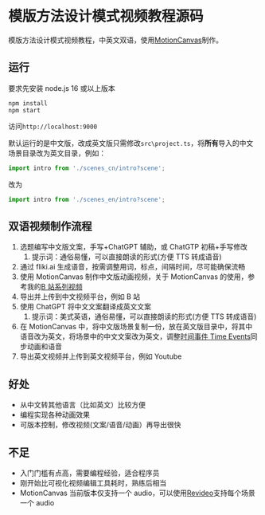 # 模版方法设计模式视频教程源码

模版方法设计模式视频教程，中英文双语，使用[MotionCanvas](https://motioncanvas.io/)制作。

## 运行

要求先安装 node.js 16 或以上版本

```shell
npm install
npm start
```

访问`http://localhost:9000`

默认运行的是中文版，改成英文版只需修改`src\project.ts`，将**所有**导入的中文场景目录改为英文目录，例如：

```ts
import intro from './scenes_cn/intro?scene';
```

改为

```ts
import intro from './scenes_en/intro?scene';
```

## 双语视频制作流程

1. 选题编写中文版文案，手写+ChatGPT 辅助，或 ChatGTP 初稿+手写修改
   1. 提示词：通俗易懂，可以直接朗读的形式(方便 TTS 转成语音)
2. 通过 fliki.ai 生成语音，按需调整用词，标点，间隔时间，尽可能确保流畅
3. 使用 MotionCanvas 制作中文版动画视频，关于 MotionCanvas 的使用，参考我的[B 站系列视频](https://space.bilibili.com/518029478/lists/3499354)
4. 导出并上传到中文视频平台，例如 B 站
5. 使用 ChatGPT 将中文文案翻译成英文文案
   1. 提示词：美式英语，通俗易懂，可以直接朗读的形式(方便 TTS 转成语音)
6. 在 MotionCanvas 中，将中文版场景复制一份，放在英文版目录中，将其中语音改为英文，将场景中的中文文案改为英文，调整[时间事件 Time Events](https://www.bilibili.com/video/BV1ec1CYwEq5)同步动画和语音
7. 导出英文视频并上传到英文视频平台，例如 Youtube

## 好处

- 从中文转其他语言（比如英文）比较方便
- 编程实现各种动画效果
- 可版本控制，修改视频(文案/语音/动画）再导出很快

## 不足

- 入门门槛有点高，需要编程经验，适合程序员
- 刚开始比可视化视频编辑工具耗时，熟练后相当
- MotionCanvas 当前版本仅支持一个 audio，可以使用[Revideo](https://re.video/)支持每个场景一个 audio
